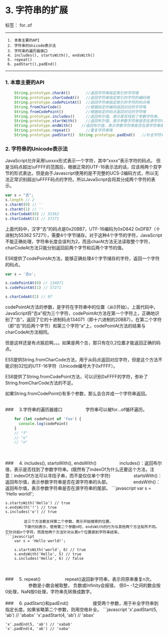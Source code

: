 # 3. 字符串的扩展

标签： for..of

---

```
 1. 本章主要的API
 2. 字符串的Unicode表示法
 3. 字符串的遍历器接口
 4. includes(), startsWith(), endsWith()
 5. repeat()
 6. padStart(),padEnd()
```
 ---
 
###  1.  本章主要的API 
```javascript
    String.prototype.charAt()       //返回字符串指定索引的字符咯
    String.prototype.charCodeAt()   //返回字符串指定索引的字符的编码咯
    String.prototype.codePointAt()  //返回字符串指定索引的字符的码点咯
    String.fromCharCode()           //根据给定的编码返回对应的字符咯
    String.fromCodePoint()          //根据给定的码点返回对应的字符咯
    String.prototype.includes()     //返回布尔值，表示是否找到了参数字符串。
    String.prototype.startWith()    //返回布尔值，表示参数字符串是否在源字符串头部。
    String.prototype.endWith()    //返回布尔值，表示参数字符串是否在源字符串尾部。
    String.prototype.repeat()       //重复字符串咯
    String.prototype.padStart()  String.prototype.padEnd()   //补全字符串咯  
```

###  2.  字符串的Unicode表示法
JavaScript允许采用\uxxxx形式表示一个字符，其中“xxxx”表示字符的码点。 但是当码点超出\uFFFF的范围后，根据正常的UTF-16表示法的话，应该用两个双字节的形式表达，但是由于Javascript使用的是不完整的UCS-2编码方式，所以无法正常识别超出\uFFFF码点的字符。所以JavaScript会将其分成两个字符的表示。  
```javascript
var s = "𠮷";
s.length // 2
s.charAt(0) // ''
s.charAt(1) // ''
s.charCodeAt(0) // 55362
s.charCodeAt(1) // 57271
```
上面代码中，汉字“𠮷”的码点是0x20BB7，UTF-16编码为0xD842 0xDFB7（十进制为55362 57271），需要4个字节储存。对于这种4个字节的字符，JavaScript不能正确处理，字符串长度会误判为2，而且charAt方法无法读取整个字符，charCodeAt方法只能分别返回前两个字节和后两个字节的值。  

ES6提供了codePointAt方法，能够正确处理4个字节储存的字符，返回一个字符的码点。
```javascript
var s = '𠮷a';

s.codePointAt(0) // 134071
s.codePointAt(1) // 57271

s.charCodeAt(2) // 97
```
codePointAt方法的参数，是字符在字符串中的位置（从0开始）。上面代码中，JavaScript将“𠮷a”视为三个字符，codePointAt方法在第一个字符上，正确地识别了“𠮷”，返回了它的十进制码点134071（即十六进制的20BB7）。在第二个字符（即“𠮷”的后两个字节）和第三个字符“a”上，codePointAt方法的结果与charCodeAt方法相同。  

但是这样还是有点尴尬啊。。。如果是两个𠮷，那只有在0,2位置才能返回正确的码点。  

ES5提供String.fromCharCode方法，用于从码点返回对应字符，但是这个方法不能识别32位的UTF-16字符（Unicode编号大于0xFFFF）。  

ES6提供了String.fromCodePoint方法，可以识别0xFFFF的字符，弥补了String.fromCharCode方法的不足。  

如果String.fromCodePoint()有多个参数，那么会合并成一个字符串返回。
<br>
<br>

###　     3.字符串的遍历器接口
　　　　　字符串可以被for...of循环遍历。 
```javascript
    for (let codePoint of 'foo') {
      console.log(codePoint)
    }
    // "f"
    // "o"
    // "o"
```

<br>
<br>
###　     4. includes(), startsWith(), endsWith()
　　　　　includes()：返回布尔值，表示是否找到了参数字符串。(既然有了indexOf为什么还要这个方法，注意：indexOf方法可以寻找子串，而不是仅仅单个字符)  
　　　　　startsWith()：返回布尔值，表示参数字符串是否在源字符串的头部。  
　　　　　endsWith()：返回布尔值，表示参数字符串是否在源字符串的尾部。  
```javascript
    var s = 'Hello world!';
    
    s.startsWith('Hello') // true
    s.endsWith('!') // true
    s.includes('o') // true
```
　　　　　这三个方法都支持第二个参数，表示开始搜索的位置。  
　　　　　下面代码表示，使用第二个参数n时，endsWith的行为与其他两个方法有所不同。它针对前n个字符，而其他两个方法针对从第n个位置直到字符串结束。
```javascript
    var s = 'Hello world!';
    
    s.startsWith('world', 6) // true
    s.endsWith('Hello', 5) // true
    s.includes('Hello', 6) // false
```

<br>
<br>
###　     5. repeat()
　　　　　 repeat()返回新字符串，表示将原串重复n次。  
　　　　　 参数是小数会被取整， 负数或Infinity会报错， 但0~ -1之间的数会按0处理，NaN按0处理，字符串先转换成数字。
　　　　　 
<br>
<br>
###　     6. padStart()和padEnd()
　　　　　 接受两个参数，用于补全字符串到指定长度。如果省略第二个参数，则用空格补全。
```javascript
    'x'.padStart(5, 'ab') // 'ababx'
    'x'.padStart(4, 'ab') // 'abax'
    
    'x'.padEnd(5, 'ab') // 'xabab'
    'x'.padEnd(4, 'ab') // 'xaba'
```